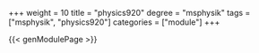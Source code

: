 +++
weight = 10
title = "physics920"
degree = "msphysik"
tags = ["msphysik", "physics920"]
categories = ["module"]
+++

{{< genModulePage >}}
